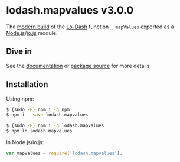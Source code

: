 # lodash.mapvalues v3.0.0

The [modern build](https://github.com/lodash/lodash/wiki/Build-Differences) of the [Lo-Dash](https://lodash.com/) function `_.mapValues` exported as a [Node.js](http://nodejs.org/)/[io.js](https://iojs.org/) module.

## Dive in

See the [documentation](https://lodash.com/docs#mapValues) or [package source](https://github.com/lodash/lodash/blob/3.0.0-npm-packages/lodash.mapvalues/index.js) for more details.

## Installation

Using npm:

```bash
$ {sudo -H} npm i -g npm
$ npm i --save lodash.mapvalues

$ {sudo -H} npm i -g lodash.mapvalues
$ npm ln lodash.mapvalues
```

In Node.js/io.js:

```js
var mapValues = require('lodash.mapvalues');
```
